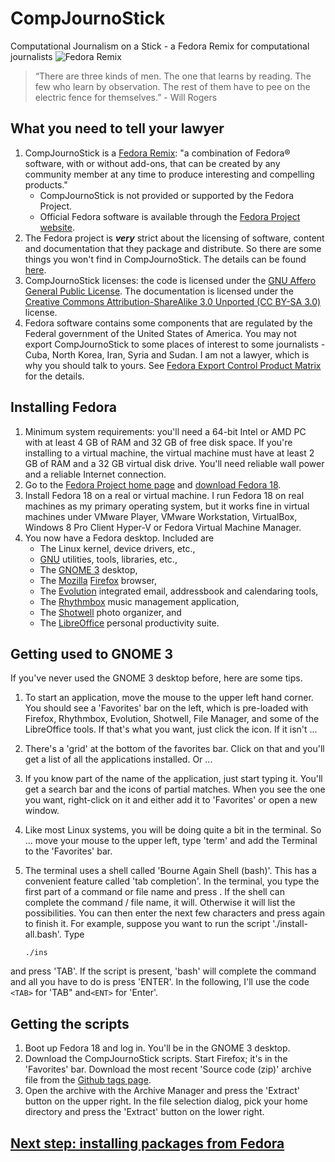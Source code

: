 # CompJournoStick

Computational Journalism on a Stick - a Fedora Remix for computational journalists
![Fedora Remix](https://github.com/znmeb/CompJournoStick/blob/master/Fedora-Remix-Grey-Blue.png)

> “There are three kinds of men. The one that learns by reading. The few who learn by observation. The rest of them have to pee on the electric fence for themselves.” - Will Rogers

## What you need to tell your lawyer
1. CompJournoStick is a [Fedora Remix](http://fedoraproject.org/wiki/Remix): "a combination of Fedora® software, with or without add-ons, that can be created by any community member at any time to produce interesting and compelling products."
    * CompJournoStick is not provided or supported by the Fedora Project.
    * Official Fedora software is available through the [Fedora Project website](http://fedoraproject.org/).
1. The Fedora project is ***very*** strict about the licensing of software, content and documentation that they package and distribute. So there are some things you won't find in CompJournoStick. The details can be found [here](http://fedoraproject.org/wiki/Packaging:Guidelines#Legal).
1. CompJournoStick licenses: the code is licensed under the [GNU Affero General Public License](http://www.gnu.org/licenses/agpl-3.0.html). The documentation is licensed under the [Creative Commons Attribution-ShareAlike 3.0 Unported (CC BY-SA 3.0)](http://creativecommons.org/licenses/by-sa/3.0/) license.
1. Fedora software contains some components that are regulated by the Federal government of the United States of America. You may not export CompJournoStick to some places of interest to some journalists - Cuba, North Korea, Iran, Syria and Sudan. I am not a lawyer, which is why you should talk to yours. See [Fedora Export Control Product Matrix ](https://fedoraproject.org/wiki/Legal:Export?rd=Distribution/Download/ExportRegulations) for the details.

## Installing Fedora
1. Minimum system requirements: you'll need a 64-bit Intel or AMD PC with at least 4 GB of RAM and 32 GB of free disk space. If you're installing to a virtual machine, the virtual machine must have at least 2 GB of RAM and a 32 GB virtual disk drive. You'll need reliable wall power and a reliable Internet connection.
1. Go to the [Fedora Project home page](https://fedoraproject.org/) and [download Fedora 18](http://download.fedoraproject.org/pub/fedora/linux/releases/18/Live/x86_64/Fedora-18-x86_64-Live-Desktop.iso).
1. Install Fedora 18 on a real or virtual machine. I run Fedora 18 on real machines as my primary operating system, but it works fine in virtual machines under VMware Player, VMware Workstation, VirtualBox, Windows 8 Pro Client Hyper-V or Fedora Virtual Machine Manager.
1. You now have a Fedora desktop. Included are
    * The Linux kernel, device drivers, etc.,
    * [GNU](http://www.gnu.org/) utilities, tools, libraries, etc.,
    * The [GNOME 3](http://www.gnome.org/gnome-3/) desktop,
    * The [Mozilla](http://www.mozilla.org/en-US/) [Firefox](http://www.mozilla.org/en-US/firefox) browser,
    * The [Evolution](http://projects.gnome.org/evolution/) integrated email, addressbook and calendaring tools,
    * The [Rhythmbox](http://projects.gnome.org/rhythmbox/) music management application,
    * The [Shotwell](http://yorba.org/shotwell/) photo organizer, and
    * The [LibreOffice](http://www.libreoffice.org/) personal productivity suite.

## Getting used to GNOME 3
If you've never used the GNOME 3 desktop before, here are some tips.

1. To start an application, move the mouse to the upper left hand corner. You should see a 'Favorites' bar on the left, which is pre-loaded with Firefox, Rhythmbox, Evolution, Shotwell, File Manager, and some of the LibreOffice tools. If that's what you want, just click the icon. If it isn't ...
1. There's a 'grid' at the bottom of the favorites bar. Click on that and you'll get a list of all the applications installed. Or ...
1. If you know part of the name of the application, just start typing it. You'll get a search bar and the icons of partial matches. When you see the one you want, right-click on it and either add it to 'Favorites' or open a new window.
1. Like most Linux systems, you will be doing quite a bit in the terminal. So ... move your mouse to the upper left, type 'term' and add the Terminal to the 'Favorites' bar.
1. The terminal uses a shell called 'Bourne Again Shell (bash)'. This has a convenient feature called 'tab completion'. In the terminal, you type the first part of a command or file name and press <TAB>. If the shell can complete the command / file name, it will. Otherwise it will list the possibilities. You can then enter the next few characters and press <TAB> again to finish it.
For example, suppose you want to run the script './install-all.bash'. Type

    ```
    ./ins
    ```
and press 'TAB'. If the script is present, 'bash' will complete the command and all you have to do is press 'ENTER'. In the following, I'll use the code ```<TAB>``` for 'TAB" and```<ENT>``` for 'Enter'.

## Getting the scripts
1. Boot up Fedora 18 and log in. You'll be in the GNOME 3 desktop.
1. Download the CompJournoStick scripts. Start Firefox; it's in the 'Favorites' bar. Download the most recent 'Source code (zip)' archive file from the [Github tags page](https://github.com/znmeb/CompJournoStick/tags). 
1. Open the archive with the Archive Manager and press the 'Extract' button on the upper right. In the file selection dialog, pick your home directory and press the 'Extract' button on the lower right.

## [Next step: installing packages from Fedora](https://github.com/znmeb/CompJournoStick/blob/master/FedoraWorkstationInstall/README.md)
